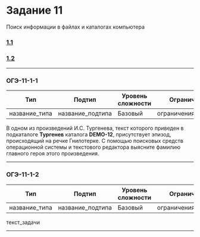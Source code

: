 # Задание 11

Поиск информации в файлах и каталогах компьютера

### [1.1](#ОГЭ-11-1-1)
### [1.2](#ОГЭ-11-1-2)

***

<h3 name="ОГЭ-11-1-1">ОГЭ-11-1-1<a class="anchor-link" href="ОГЭ-11-1-1"></a></h3>

| Тип | Подтип | Уровень сложности | Ограничения | Стадия |
| --- | ------ | ----------------- | ----------- | ------ |
| название_типа | название_подтипа | Базовый | ограничения_подтипа | :red_circle: |
 
В одном из произведений И.С. Тургенева, текст которого приведен в подкаталоге <b>Тургенев</b> каталога <b>DEMO-12</b>, присутствует эпизод, происходящий на речке Гнилотерке. С помощью поисковых средств операционной системы и текстового редактора выясните фамилию главного героя этого произведения.
 
 ***
 
 <h3 name="ОГЭ-11-1-2">ОГЭ-11-1-2<a class="anchor-link" href="ОГЭ-11-1-2"></a></h3>

| Тип | Подтип | Уровень сложности | Ограничения | Стадия |
| --- | ------ | ----------------- | ----------- | ------ |
| название_типа | название_подтипа | Базовый | ограничения_подтипа | :red_circle: |
 
 текст_задачи
 
 ***